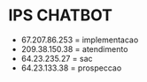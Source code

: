 # IPS CHATBOT

- 67.207.86.253  = implementacao
- 209.38.150.38  = atendimento
- 64.23.235.27   = sac
- 64.23.133.38   = prospeccao
